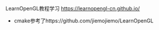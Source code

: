 LearnOpenGL教程学习
https://learnopengl-cn.github.io/


* cmake参考了https://github.com/jiemojiemo/LearnOpenGL